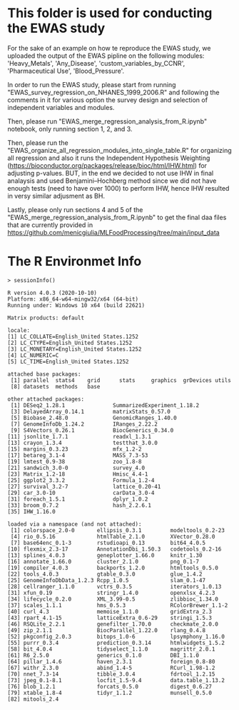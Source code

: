 # This folder is used for conducting the EWAS study

For the sake of an example on how te reproduce the EWAS study, we uploaded the output of the EWAS pipline on the following modules: 'Heavy_Metals', 'Any_Disease', 'custom_variables_by_CCNR',
                       'Pharmaceutical Use', 'Blood_Pressure'.

In order to run the EWAS study, please start from running "EWAS_survey_regression_on_NHANES_1999_2006.R" and following the comments in it for various option the survey design and selection of independent variables and modules.

Then, please run "EWAS_merge_regression_analysis_from_R.ipynb" notebook, only running section 1, 2, and 3.

Then, please run the "EWAS_organize_all_regression_modules_into_single_table.R" for organizing all regression and also it runs the Independent Hypothesis Weighting (https://bioconductor.org/packages/release/bioc/html/IHW.html) for adjusting p-values. BUT, in the end we decided to not use IHW in final analaysis and used Benjamini–Hochberg method since we did not have enough tests (need to have  over 1000) to perform IHW, hence IHW resulted in versy similar adjusment as BH.

Lastly, please only run sections 4 and 5 of the  "EWAS_merge_regression_analysis_from_R.ipynb" to get the final daa files that are currently provided in https://github.com/menicgiulia/MLFoodProcessing/tree/main/input_data

# The R Environmet Info


```
> sessionInfo()

R version 4.0.3 (2020-10-10)
Platform: x86_64-w64-mingw32/x64 (64-bit)
Running under: Windows 10 x64 (build 22621)

Matrix products: default

locale:
[1] LC_COLLATE=English_United States.1252 
[2] LC_CTYPE=English_United States.1252   
[3] LC_MONETARY=English_United States.1252
[4] LC_NUMERIC=C                          
[5] LC_TIME=English_United States.1252    

attached base packages:
 [1] parallel  stats4    grid      stats     graphics  grDevices utils    
 [8] datasets  methods   base     

other attached packages:
 [1] DESeq2_1.28.1               SummarizedExperiment_1.18.2
 [3] DelayedArray_0.14.1         matrixStats_0.57.0         
 [5] Biobase_2.48.0              GenomicRanges_1.40.0       
 [7] GenomeInfoDb_1.24.2         IRanges_2.22.2             
 [9] S4Vectors_0.26.1            BiocGenerics_0.34.0        
[11] jsonlite_1.7.1              readxl_1.3.1               
[13] crayon_1.3.4                testthat_3.0.0             
[15] margins_0.3.23              mfx_1.2-2                  
[17] betareg_3.1-4               MASS_7.3-53                
[19] lmtest_0.9-38               zoo_1.8-8                  
[21] sandwich_3.0-0              survey_4.0                 
[23] Matrix_1.2-18               Hmisc_4.4-1                
[25] ggplot2_3.3.2               Formula_1.2-4              
[27] survival_3.2-7              lattice_0.20-41            
[29] car_3.0-10                  carData_3.0-4              
[31] foreach_1.5.1               dplyr_1.0.2                
[33] broom_0.7.2                 hash_2.2.6.1               
[35] IHW_1.16.0                 

loaded via a namespace (and not attached):
 [1] colorspace_2.0-0       ellipsis_0.3.1         modeltools_0.2-23     
 [4] rio_0.5.16             htmlTable_2.1.0        XVector_0.28.0        
 [7] base64enc_0.1-3        rstudioapi_0.13        bit64_4.0.5           
[10] flexmix_2.3-17         AnnotationDbi_1.50.3   codetools_0.2-16      
[13] splines_4.0.3          geneplotter_1.66.0     knitr_1.30            
[16] annotate_1.66.0        cluster_2.1.0          png_0.1-7             
[19] compiler_4.0.3         backports_1.2.0        htmltools_0.5.0       
[22] tools_4.0.3            gtable_0.3.0           glue_1.4.2            
[25] GenomeInfoDbData_1.2.3 Rcpp_1.0.5             slam_0.1-47           
[28] cellranger_1.1.0       vctrs_0.3.5            iterators_1.0.13      
[31] xfun_0.19              stringr_1.4.0          openxlsx_4.2.3        
[34] lifecycle_0.2.0        XML_3.99-0.5           zlibbioc_1.34.0       
[37] scales_1.1.1           hms_0.5.3              RColorBrewer_1.1-2    
[40] curl_4.3               memoise_1.1.0          gridExtra_2.3         
[43] rpart_4.1-15           latticeExtra_0.6-29    stringi_1.5.3         
[46] RSQLite_2.2.1          genefilter_1.70.0      checkmate_2.0.0       
[49] zip_2.1.1              BiocParallel_1.22.0    rlang_0.4.8           
[52] pkgconfig_2.0.3        bitops_1.0-6           lpsymphony_1.16.0     
[55] purrr_0.3.4            prediction_0.3.14      htmlwidgets_1.5.2     
[58] bit_4.0.4              tidyselect_1.1.0       magrittr_2.0.1        
[61] R6_2.5.0               generics_0.1.0         DBI_1.1.0             
[64] pillar_1.4.6           haven_2.3.1            foreign_0.8-80        
[67] withr_2.3.0            abind_1.4-5            RCurl_1.98-1.2        
[70] nnet_7.3-14            tibble_3.0.4           fdrtool_1.2.15        
[73] jpeg_0.1-8.1           locfit_1.5-9.4         data.table_1.13.2     
[76] blob_1.2.1             forcats_0.5.0          digest_0.6.27         
[79] xtable_1.8-4           tidyr_1.1.2            munsell_0.5.0         
[82] mitools_2.4     
```    